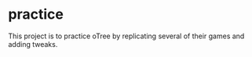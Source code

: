 # practice
This project is to practice oTree by replicating several of their games and adding tweaks.

